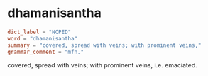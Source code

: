 # dhamanisantha

``` toml
dict_label = "NCPED"
word = "dhamanisantha"
summary = "covered, spread with veins; with prominent veins,"
grammar_comment = "mfn."
```

covered, spread with veins; with prominent veins, i.e. emaciated.


